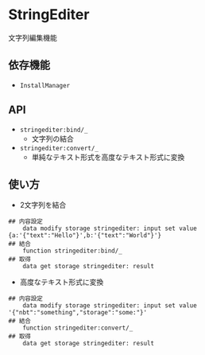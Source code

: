 # StringEditer

文字列編集機能

## 依存機能
- `InstallManager`

## API
- `stringediter:bind/_`
  - 文字列の結合
- `stringediter:convert/_`
  - 単純なテキスト形式を高度なテキスト形式に変換
  
## 使い方
- 2文字列を結合
```mcfunction
## 内容設定
    data modify storage stringediter: input set value {a:'{"text":"Hello"}',b:'{"text":"World"}'}
## 結合
    function stringediter:bind/_
## 取得
    data get storage stringediter: result
```
- 高度なテキスト形式に変換
```mcfunction
## 内容設定
    data modify storage stringediter: input set value '{"nbt":"something","storage":"some:"}'
## 結合
    function stringediter:convert/_
## 取得
    data get storage stringediter: result
```
